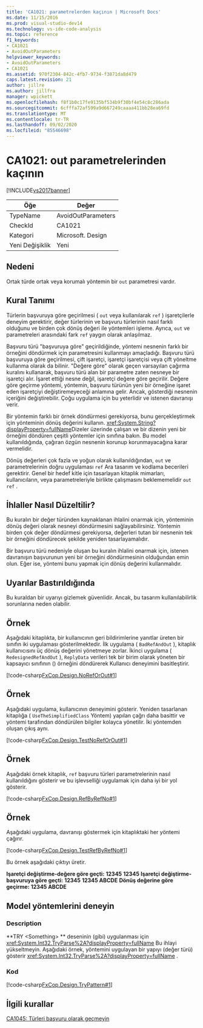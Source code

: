 ```yaml
---
title: 'CA1021: parametrelerden kaçının | Microsoft Docs'
ms.date: 11/15/2016
ms.prod: visual-studio-dev14
ms.technology: vs-ide-code-analysis
ms.topic: reference
f1_keywords:
- CA1021
- AvoidOutParameters
helpviewer_keywords:
- AvoidOutParameters
- CA1021
ms.assetid: 970f2304-842c-4fb7-9734-f3871da8d479
caps.latest.revision: 21
author: jillre
ms.author: jillfra
manager: wpickett
ms.openlocfilehash: f8f1b0c17fe9135bf534b9f30bf4e54c8c286ada
ms.sourcegitcommit: 6cfffa72af599a9d667249caaaa411bb28ea69fd
ms.translationtype: MT
ms.contentlocale: tr-TR
ms.lasthandoff: 09/02/2020
ms.locfileid: "85546698"
---
```

# <a name="ca1021-avoid-out-parameters"></a>CA1021: out parametrelerinden kaçının
[!INCLUDE[vs2017banner](../includes/vs2017banner.md)]

|Öğe|Değer|
|-|-|
|TypeName|AvoidOutParameters|
|CheckId|CA1021|
|Kategori|Microsoft. Design|
|Yeni Değişiklik|Yeni|

## <a name="cause"></a>Nedeni
 Ortak türde ortak veya korumalı yöntemin bir `out` parametresi vardır.

## <a name="rule-description"></a>Kural Tanımı
 Türlerin başvuruya göre geçirilmesi ( `out` veya kullanılarak `ref` ) işaretçilerle deneyim gerektirir, değer türlerinin ve başvuru türlerinin nasıl farklı olduğunu ve birden çok dönüş değeri ile yöntemleri işleme. Ayrıca, `out` ve parametreleri arasındaki fark `ref` yaygın olarak anlaşılmaz.

 Başvuru türü "başvuruya göre" geçirildiğinde, yöntemi nesnenin farklı bir örneğini döndürmek için parametresini kullanmayı amaçladığı. Başvuru türü başvuruya göre geçirilmesi, çift işaretçi, işaretçi işaretçisi veya çift yöneltme kullanma olarak da bilinir. "Değere göre" olarak geçen varsayılan çağırma kuralını kullanarak, başvuru türü alan bir parametre zaten nesneye bir işaretçi alır. İşaret ettiği nesne değil, işaretçi değere göre geçirilir. Değere göre geçirme yöntemi, yöntemin, başvuru türünün yeni bir örneğine işaret eden işaretçiyi değiştiremeyeceği anlamına gelir. Ancak, gösterdiği nesnenin içeriğini değiştirebilir. Çoğu uygulama için bu yeterlidir ve istenen davranışı verir.

 Bir yöntemin farklı bir örnek döndürmesi gerekiyorsa, bunu gerçekleştirmek için yönteminin dönüş değerini kullanın. <xref:System.String?displayProperty=fullName>Dizeler üzerinde çalışan ve bir dizenin yeni bir örneğini döndüren çeşitli yöntemler için sınıfına bakın. Bu model kullanıldığında, çağıran özgün nesnenin korunup korunmayacağına karar vermelidir.

 Dönüş değerleri çok fazla ve yoğun olarak kullanıldığından, `out` ve parametrelerinin doğru uygulaması `ref` Ara tasarım ve kodlama becerileri gerektirir. Genel bir hedef kitle için tasarlayan kitaplık mimarları, kullanıcıların, veya parametreleriyle birlikte çalışmasını beklememelidir `out` `ref` .

## <a name="how-to-fix-violations"></a>İhlaller Nasıl Düzeltilir?
 Bu kuralın bir değer türünden kaynaklanan ihlalini onarmak için, yönteminin dönüş değeri olarak nesneyi döndürmesini sağlayabilirsiniz. Yöntemin birden çok değer döndürmesi gerekiyorsa, değerleri tutan bir nesnenin tek bir örneğini döndürecek şekilde yeniden tasarlayamalıdır.

 Bir başvuru türü nedeniyle oluşan bu kuralın ihlalini onarmak için, istenen davranışın başvurunun yeni bir örneğini döndürmesinin olduğundan emin olun. Eğer ise, yöntemi bunu yapmak için dönüş değerini kullanmalıdır.

## <a name="when-to-suppress-warnings"></a>Uyarılar Bastırıldığında
 Bu kuraldan bir uyarıyı gizlemek güvenlidir. Ancak, bu tasarım kullanılabilirlik sorunlarına neden olabilir.

## <a name="example"></a>Örnek
 Aşağıdaki kitaplıkta, bir kullanıcının geri bildirimlerine yanıtlar üreten bir sınıfın iki uygulaması gösterilmektedir. İlk uygulama ( `BadRefAndOut` ), kitaplık kullanıcısını üç dönüş değerini yönetmeye zorlar. İkinci uygulama ( `RedesignedRefAndOut` ), `ReplyData` verileri tek bir birim olarak yöneten bir kapsayıcı sınıfının () örneğini döndürerek Kullanıcı deneyimini basitleştirir.

 [!code-csharp[FxCop.Design.NoRefOrOut#1](../snippets/csharp/VS_Snippets_CodeAnalysis/FxCop.Design.NoRefOrOut/cs/FxCop.Design.NoRefOrOut.cs#1)]

## <a name="example"></a>Örnek
 Aşağıdaki uygulama, kullanıcının deneyimini gösterir. Yeniden tasarlanan kitaplığa ( `UseTheSimplifiedClass` Yöntem) yapılan çağrı daha basittir ve yöntemi tarafından döndürülen bilgiler kolayca yönetilir. İki yöntemden oluşan çıkış aynı.

 [!code-csharp[FxCop.Design.TestNoRefOrOut#1](../snippets/csharp/VS_Snippets_CodeAnalysis/FxCop.Design.TestNoRefOrOut/cs/FxCop.Design.TestNoRefOrOut.cs#1)]

## <a name="example"></a>Örnek
 Aşağıdaki örnek kitaplık, `ref` başvuru türleri parametrelerinin nasıl kullanıldığını gösterir ve bu işlevselliği uygulamak için daha iyi bir yol gösterir.

 [!code-csharp[FxCop.Design.RefByRefNo#1](../snippets/csharp/VS_Snippets_CodeAnalysis/FxCop.Design.RefByRefNo/cs/FxCop.Design.RefByRefNo.cs#1)]

## <a name="example"></a>Örnek
 Aşağıdaki uygulama, davranışı göstermek için kitaplıktaki her yöntemi çağırır.

 [!code-csharp[FxCop.Design.TestRefByRefNo#1](../snippets/csharp/VS_Snippets_CodeAnalysis/FxCop.Design.TestRefByRefNo/cs/FxCop.Design.TestRefByRefNo.cs#1)]

 Bu örnek aşağıdaki çıktıyı üretir.

 **Işaretçi değiştirme-değere göre geçti:** 
 **12345** 
 **12345** 
 **Işaretçi değiştirme-başvuruya göre geçti:** 
 **12345** 
 **12345 ABCDE** 
 **Dönüş değerine göre geçirme:** 
 **12345 ABCDE**
## <a name="try-pattern-methods"></a>Model yöntemlerini deneyin

### <a name="description"></a>Description
 **TRY \<Something> ** deseninin (gibi) uygulanması için <xref:System.Int32.TryParse%2A?displayProperty=fullName> Bu ihlayi yükseltmeyin. Aşağıdaki örnek, yöntemini uygulayan bir yapıyı (değer türü) gösterir <xref:System.Int32.TryParse%2A?displayProperty=fullName> .

### <a name="code"></a>Kod
 [!code-csharp[FxCop.Design.TryPattern#1](../snippets/csharp/VS_Snippets_CodeAnalysis/FxCop.Design.TryPattern/cs/FxCop.Design.TryPattern.cs#1)]

## <a name="related-rules"></a>İlgili kurallar
 [CA1045: Türleri başvuru olarak geçmeyin](../code-quality/ca1045-do-not-pass-types-by-reference.md)
